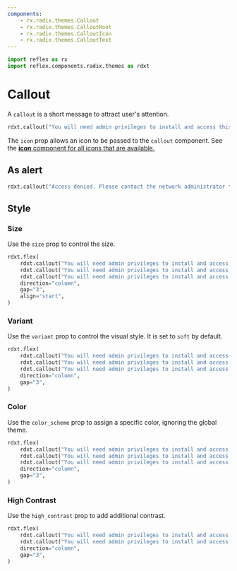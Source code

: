 ```yaml
---
components:
    - rx.radix.themes.Callout
    - rx.radix.themes.CalloutRoot
    - rx.radix.themes.CalloutIcon
    - rx.radix.themes.CalloutText
---
```



```python exec
import reflex as rx
import reflex.components.radix.themes as rdxt
```

# Callout

A `callout` is a short message to attract user's attention.

```python demo
rdxt.callout("You will need admin privileges to install and access this application.", icon="info_circled")
```

The `icon` prop allows an icon to be passed to the `callout` component. See the [**icon** component for all icons that are available.](/docs/library/radix/datadisplay/icon)

## As alert

```python demo
rdxt.callout("Access denied. Please contact the network administrator to view this page.", icon="exclamation_triangle", color_scheme="red", role="alert")
```


## Style


### Size

Use the `size` prop to control the size.

```python demo
rdxt.flex(
    rdxt.callout("You will need admin privileges to install and access this application.", icon="info_circled", size="3",),
    rdxt.callout("You will need admin privileges to install and access this application.", icon="info_circled", size="2",),
    rdxt.callout("You will need admin privileges to install and access this application.", icon="info_circled", size="1",),
    direction="column",
    gap="3",
    align="start",
)
```

### Variant 

Use the `variant` prop to control the visual style. It is set to `soft` by default.

```python demo
rdxt.flex(
    rdxt.callout("You will need admin privileges to install and access this application.", icon="info_circled", variant="soft",),
    rdxt.callout("You will need admin privileges to install and access this application.", icon="info_circled", variant="surface",),
    rdxt.callout("You will need admin privileges to install and access this application.", icon="info_circled", variant="outline",),
    direction="column",
    gap="3",
)
```

### Color

Use the `color_scheme` prop to assign a specific color, ignoring the global theme.


```python demo
rdxt.flex(
    rdxt.callout("You will need admin privileges to install and access this application.", icon="info_circled", color_scheme="blue",),
    rdxt.callout("You will need admin privileges to install and access this application.", icon="info_circled", color_scheme="green",),
    rdxt.callout("You will need admin privileges to install and access this application.", icon="info_circled", color_scheme="red",),
    direction="column",
    gap="3",
)
```


### High Contrast

Use the `high_contrast` prop to add additional contrast.


```python demo
rdxt.flex(
    rdxt.callout("You will need admin privileges to install and access this application.", icon="info_circled",),
    rdxt.callout("You will need admin privileges to install and access this application.", icon="info_circled", high_contrast=True,),
    direction="column",
    gap="3",
)
```

